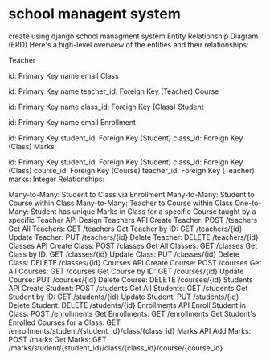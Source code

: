 # school managent system 
 create using django school managment system
Entity Relationship Diagram (ERD)
Here's a high-level overview of the entities and their relationships:

Teacher

id: Primary Key
name
email
Class

id: Primary Key
name
teacher_id: Foreign Key (Teacher)
Course

id: Primary Key
name
class_id: Foreign Key (Class)
Student

id: Primary Key
name
email
Enrollment

id: Primary Key
student_id: Foreign Key (Student)
class_id: Foreign Key (Class)
Marks

id: Primary Key
student_id: Foreign Key (Student)
class_id: Foreign Key (Class)
course_id: Foreign Key (Course)
teacher_id: Foreign Key (Teacher)
marks: Integer
Relationships:

Many-to-Many: Student to Class via Enrollment
Many-to-Many: Student to Course within Class
Many-to-Many: Teacher to Course within Class
One-to-Many: Student has unique Marks in Class for a specific Course taught by a specific Teacher
API Design
Teachers API
Create Teacher: POST /teachers
Get All Teachers: GET /teachers
Get Teacher by ID: GET /teachers/{id}
Update Teacher: PUT /teachers/{id}
Delete Teacher: DELETE /teachers/{id}
Classes API
Create Class: POST /classes
Get All Classes: GET /classes
Get Class by ID: GET /classes/{id}
Update Class: PUT /classes/{id}
Delete Class: DELETE /classes/{id}
Courses API
Create Course: POST /courses
Get All Courses: GET /courses
Get Course by ID: GET /courses/{id}
Update Course: PUT /courses/{id}
Delete Course: DELETE /courses/{id}
Students API
Create Student: POST /students
Get All Students: GET /students
Get Student by ID: GET /students/{id}
Update Student: PUT /students/{id}
Delete Student: DELETE /students/{id}
Enrollments API
Enroll Student in Class: POST /enrollments
Get Enrollments: GET /enrollments
Get Student's Enrolled Courses for a Class: GET /enrollments/student/{student_id}/class/{class_id}
Marks API
Add Marks: POST /marks
Get Marks: GET /marks/student/{student_id}/class/{class_id}/course/{course_id}
